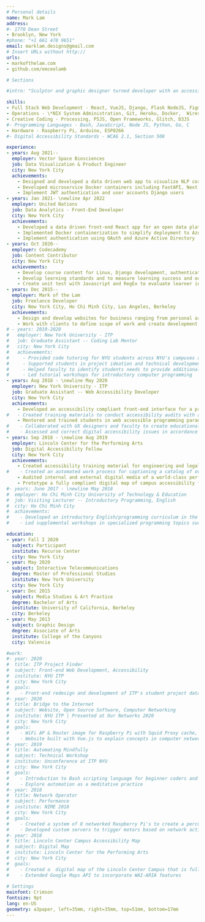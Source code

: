 ```yaml
---
# Personal details
name: Mark Lam
address:
#- 1770 Dean Street
- Brooklyn, New York
#phone: "+1 661 478 9651"
email: marklam.designs@gmail.com
# Insert URLs without http://
urls:
- markofthelam.com
- github.com/emceelamb

# Sections

#intro: "Sculptor and graphic designer turned developer with an accessibility focus. I have over three years of experience developing websites and digital design for businesses ranging from e-commerce to educational institutions. I take an interdisciplinary approach to interactive media and computer networking technology. My other interests include teaching programming, digital accessibility, and making generative sound objects."

skills:
- Full Stack Web Development - React, VueJS, Django, Flask NodeJS, Figma, Postgresql
- Operations - \*NIX System Administration, Git, Heroku, Docker,  Wireshark
- Creative Coding - Processing, P5JS, Open Frameworks, Glitch, D3JS
#- Programming Languages - Bash, JavaScript, Node JS, Python, Go, C
- Hardware - Raspberry Pi, Arduino, ESP8266
#- Digital Accessibility Standards - WCAG 2.1, Section 508

experience:
- years: Aug 2021--
  employer: Vector Space Biosciences
  job: Data Visualization & Product Engineer
  city: New York City
  achievements: 
    - Designed and developed a data driven web app to visualize NLP correlated stocks using Next.js/ TypeScript with a Django Rest Framework back-end
    - Developed microservice Docker containers including FastAPI, Next.js, Certbot, Django, and NGINX
    - Implement JWT authentication and user accounts Django users
- years: Jan 2021- \newline Apr 2022
  employer: United Nations
  job: Data Analytics - Front-End Developer
  city: New York City
  achievements: 
    - Developed a data driven front-end React app for an open data platform
    - Implemented Docker containerization to simplify deployment to Azure Cloud Service
    - Implement authentication using OAuth and Azure Active Directory
- years: Oct 2020--
  employer: Codecademy
  job: Content Contributor
  city: New York City
  achievements: 
    - Develop course content for Linux, Django development, authentication with Node.js, and creative coding.
    - Develop learning standards and to measure learning success and outcomes
    - Create unit test with Javascript and RegEx to evaluate learner inputs to ensure correct exercise completion  
- years: Dec 2015--
  employer: Mark of the Lam
  job: Freelance Developer
  city: New York City, Ho Chi Minh City, Los Angeles, Berkeley
  achievements: 
    - Design and develop websites for business ranging from personal artists to independent publishing houses to promote products, events and services with clients located in Israel, Qatar, Hong Kong, and United States
    - Work with clients to define scope of work and create development timelines for deliverables
# - years: 2019-2020
#   employer: New York University - ITP
#   job: Graduate Assistant -- Coding Lab Mentor
#   city: New York City
#   achievements: 
#     - Provided code tutoring for NYU students across NYU's campuses and departments
#     - Supported students in project ideation and technical development
#     - Helped faculty to identify students needs to provide additional support
#     - Led tutorial workshops for introductory computer programming
- years: Aug 2018 - \newline May 2020
  employer: New York University - ITP
  job: Graduate Assistant -- Web Accessibility Developer 
  city: New York City
  achievements: 
    - Developed an accessibility compliant front-end interface for a project database to meet NYU accessibility initiative guidelines in accordance to WCAG standards and tested with VoiceoOver, JAWS, and Lighout/WAVE
#   - Created training materials to conduct accessibility audits with assistive tech including VoiceOver, Jaws, and Lighthouse/WAVE
    - Mentored and trained students in web accessible programming paradigms so students will consider impact of accessibility throughout their development career 
#    - Collaborated with UX designers and faculty to create educational materials and data visualization
#    - Assessed and correct digital accessibility issues in accordance to WCAG standards
- years: Sep 2018 - \newline Aug 2019
  employer: Lincoln Center for the Performing Arts
  job: Digital Accessibility Fellow
  city: New York City
  achievements: 
    - Created accessibility training material for engineering and legal departments to promote access for a diverse customer base
#    - Created an automated work process for captioning a catalog of over 1000 hours of video content
    - Audited internal and external digital media of a world-class performing arts institution and write recommendations to meet WCAG 2.1 and Section 508 compliance
    - Prototype a fully compliant digital map of campus accessibility features to simplify wayfinding
#- years: June 2017 - \newline May 2018
#  employer: Ho Chi Minh City University of Technology & Education
#  job: Visiting Lecturer -- Introductory Programming, English
#  city: Ho Chi Minh City
#  achievements: 
#    - Developed an introductory English/programming curriculum in the C language for non-native English speaking engineering students, and worked with student leaders to promote extracurricular English study
#    - Led supplemental workshops in specialized programming topics such as web design and portfolio building 

education:
- year: Fall I 2020
  subject: Participant
  institute: Recurse Center
  city: New York City
- year: May 2020
  subject: Interactive Telecommunications
  degree: Master of Professional Studies
  institute: New York University
  city: New York City
- year: Dec 2015
  subject: Media Studies & Art Practice
  degree: Bachelor of Arts
  institute: University of California, Berkeley
  city: Berkeley
- year: May 2013
  subject: Graphic Design
  degree: Associate of Arts
  institute: College of the Canyons
  city: Valencia

#work:
#- year: 2020
#  title: ITP Project Finder
#  subject: Front-end Web Development, Accessibility 
#  institute: NYU ITP
#  city: New York City
#  goals:
#    - Front-end redesign and development of ITP's student project database to meet  NYU's accessibility initiative
#- year: 2020
#  title: Bridge to the Internet
#  subject: Website, Open Source Software, Computer Networking
#  institute: NYU ITP | Presented at Our Networks 2020
#  city: New York City
#  goals:
#    - WiFi AP & Router image for Raspberry Pi with Squid Proxy cache, Pi Hole ad-blocker & Node/Websockets local chat app
#    - Website built with Vue.js to explain concepts in computer networking 
#- year: 2019
#  title: Automating Mindfully
#  subject: Technical Workshop
#  institute: Unconference at ITP NYU
#  city: New York City
#  goals:
#    - Introduction to Bash scripting language for beginner coders and introduce automation as meditative practice
#    - Explore automation as a meditative practice
#- year: 2018
#  title: Network Operator
#  subject: Performance
#  institute: NIME 2018
#  city: New York City
#  goals:
#    - Created a system of 8 networked Raspberry Pi's to create a percussive instrument
#    - Developed custom servers to trigger motors based on network activity
#- year: 2018
#  title: Lincoln Center Campus Accessibility Map
#  subject: Digital Map
#  institute: Lincoln Center for the Performing Arts
#  city: New York City
#  goals:
#    - Created a  digital map of the Lincoln Center Campus that is fully compliant to WCAG 1.1 standards
#    - Extended Google Maps API to incorporate WAI-ARIA features
  
# Settings
mainfont: Crimson
fontsize: 9pt
lang: en-US
geometry: a3paper, left=35mm, right=35mm, top=51mm, bottom=17mm
---
```

